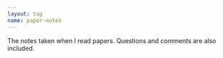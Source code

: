```yaml
---
layout: tag
name: paper-notes
---
```

The notes taken when I read papers. Questions and comments are also included. 